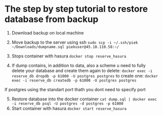 # The step by step tutorial to restore database from backup

1. Download backup on local machine
2. Move backup to the server using ssh `sudo scp -i ~/.ssh/piek ~/Downloads/dumpname.sql piekuser@45.10.110.58:~/`

4. Stops container with hasura `docker stop reserve_hasura`
3. If dump contains, in addition to data, also a scheme u need to fully delete your database and create them again 
to delete: `docker exec -i reserve_db dropdb -p 61000 -U postgres postgres`
to create one: `docker exec -i reserve_db createdb -p 61000 -U postgres postgres`

If postgres using the standart port thath you dont need to specify port

5. Restore database into the docker container 
`cat dump.sql | docker exec -i reserve_db psql -U postgres -d postgres -p 61000`
6. Start container with hasura `docker start reserve_hasura`


